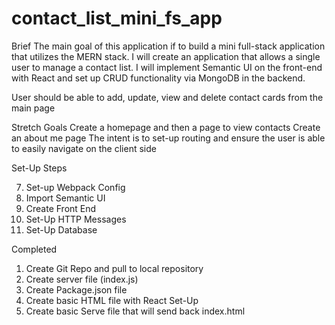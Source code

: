 # contact_list_mini_fs_app

Brief
The main goal of this application if to build a mini full-stack application that utilizes the MERN stack.
I will create an application that allows a single user to manage a contact list.
I will implement Semantic UI on the front-end with React and set up CRUD functionality via MongoDB in the backend.

User should be able to add, update, view and delete contact cards from the main page

Stretch Goals
Create a homepage and then a page to view contacts
Create an about me page
The intent is to set-up routing and ensure the user is able to easily navigate on the client side

Set-Up Steps

7. Set-up Webpack Config
8. Import Semantic UI
9. Create Front End
10. Set-Up HTTP Messages
11. Set-Up Database

Completed

1. Create Git Repo and pull to local repository
2. Create server file (index.js)
3. Create Package.json file
4. Create basic HTML file with React Set-Up
5. Create basic Serve file that will send back index.html
